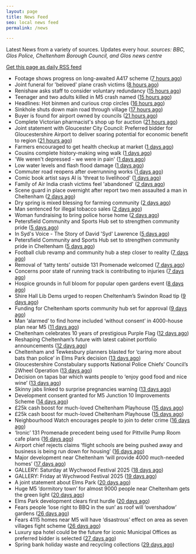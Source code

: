 ```yaml
---
layout: page
title: News Feed
seo: local news feed
permalink: /news

---
```


Latest News from a variety of sources. Updates every hour.
_sources: BBC, Glos Police, Cheltenham Borough Council, and Glos news centre_

[Get this page as daily RSS feed](/daily.rss)

<!-- news_marker starts -->
- Footage shows progress on long-awaited A417 scheme ([7 hours ago](https://www.bbc.com/news/articles/c628rjve01lo))
- Joint funeral for 'beloved' plane crash victims ([8 hours ago](https://www.bbc.com/news/articles/c4g8re3v64zo))
- Renishaw asks staff to consider voluntary redundancy ([15 hours ago](https://www.bbc.com/news/articles/cwykllmg8pvo))
- Teenager and two adults killed in M5 crash named ([15 hours ago](https://www.bbc.com/news/articles/c80prrgepzeo))
- Headlines: Hot binmen and curious crop circles ([16 hours ago](https://www.bbc.com/news/articles/c5ykj8kq83no))
- Sinkhole shuts down main road through village ([17 hours ago](https://www.bbc.com/news/articles/c4gk5d89n8zo))
- Buyer is found for airport owned by councils ([21 hours ago](https://www.bbc.com/news/articles/c70xjdr4veyo))
- Complete Victorian pharmacist's shop up for auction ([21 hours ago](https://www.bbc.com/news/articles/cly36y5qwz3o))
- Joint statement with Gloucester City Council: Preferred bidder for Gloucestershire Airport to deliver soaring potential for economic benefit to region ([21 hours ago](https://www.cheltenham.gov.uk/news/article/3021/joint_statement_with_gloucester_city_council_preferred_bidder_for_gloucestershire_airport_to_deliver_soaring_potential_for_economic_benefit_to_region))
- Farmers encouraged to get health checkup at market ([1 days ago](https://www.bbc.com/news/articles/c5yxyye6rglo))
- Cousins complete history-making wing walk ([1 days ago](https://www.bbc.com/news/articles/czxw6npq667o))
- 'We weren't depressed - we were in pain' ([1 days ago](https://www.bbc.com/news/articles/cvgv27g4wjno))
- Low water levels and flash flood damage ([1 days ago](https://www.bbc.com/news/articles/cn5krq5pgldo))
- Commuter road reopens after overrunning works ([1 days ago](https://www.bbc.com/news/articles/c78n5zl514lo))
- Comic book artist says AI is 'threat to livelihood' ([1 days ago](https://www.bbc.com/news/articles/cjrnr779z2lo))
- Family of Air India crash victims feel 'abandoned' ([2 days ago](https://www.bbc.com/news/articles/c5y0lwreg9qo))
- Scene guard in place overnight after report two men assaulted a man in Cheltenham ([2 days ago](https://gloucesternewscentre.co.uk/scene-guard-in-place-overnight-after-report-two-men-assaulted-a-man-in-cheltenham/))
- Dry spring is mixed blessing for farming community ([2 days ago](https://www.bbc.com/news/articles/c8d1vglgj9zo))
- Man sentenced for illegal tobacco sales ([2 days ago](https://gloucesternewscentre.co.uk/man-sentenced-for-illegal-tobacco-sales/))
- Woman fundraising to bring police horse home ([2 days ago](https://www.bbc.com/news/articles/c1ld0n474llo))
- Petersfield Community and Sports Hub set to strengthen community pride ([5 days ago](https://gloucesternewscentre.co.uk/petersfield-community-and-sports-hub-set-to-strengthen-community-pride/))
- In Syd's Voice - The Story of David 'Syd' Lawrence ([5 days ago](https://www.bbc.co.uk/sounds/play/p0lj4vvq))
- Petersfield Community and Sports Hub set to strengthen community pride in Cheltenham ([5 days ago](https://www.cheltenham.gov.uk/news/article/3020/petersfield_community_and_sports_hub_set_to_strengthen_community_pride_in_cheltenham))
- Football club revamp and community hub a step closer to reality ([7 days ago](https://gloucesternewscentre.co.uk/football-club-revamp-and-community-hub-a-step-closer-to-reality/))
- Removal of ‘tatty tents’ outside 131 Promenade welcomed ([7 days ago](https://gloucesternewscentre.co.uk/removal-of-tatty-tents-outside-131-promenade-welcomed/))
- Concerns poor state of running track is contributing to injuries ([7 days ago](https://gloucesternewscentre.co.uk/concerns-poor-state-of-running-track-is-contributing-to-injuries/))
- Hospice grounds in full bloom for popular open gardens event ([8 days ago](https://gloucesternewscentre.co.uk/hospice-grounds-in-full-bloom-for-popular-open-gardens-event/))
- Shire Hall Lib Dems urged to reopen Cheltenham’s Swindon Road tip ([9 days ago](https://gloucesternewscentre.co.uk/shire-hall-lib-dems-urged-to-reopen-cheltenhams-swindon-road-tip/))
- Funding for Cheltenham sports community hub set for approval ([9 days ago](https://gloucesternewscentre.co.uk/funding-for-cheltenham-sports-community-hub-set-for-approval/))
- Man ‘alarmed’ to find home included ‘without consent’ in 4000-house plan near M5 ([11 days ago](https://gloucesternewscentre.co.uk/man-alarmed-to-find-home-included-without-consent-in-4000-house-plan-near-m5/))
- Cheltenham celebrates 10 years of prestigious Purple Flag ([12 days ago](https://www.cheltenham.gov.uk/news/article/3019/cheltenham_celebrates_10_years_of_prestigious_purple_flag))
- Reshaping Cheltenham’s future with latest cabinet portfolio announcements ([12 days ago](https://www.cheltenham.gov.uk/news/article/3018/reshaping_cheltenhams_future_with_latest_cabinet_portfolio_announcements))
- Cheltenham and Tewkesbury planners blasted for ‘caring more about bats than police’ in Elms Park decision ([13 days ago](https://gloucesternewscentre.co.uk/cheltenham-and-tewkesbury-planners-blasted-for-caring-more-about-bats-than-police-in-elms-park-decision/))
- Gloucestershire Constabulary supports National Police Chiefs’ Council’s 2Wheel Operation ([13 days ago](https://gloucesternewscentre.co.uk/gloucestershire-constabulary-supports-national-police-chiefs-councils-2wheel-operation/))
- Decision on tapas bar which wants people to ‘enjoy good food and nice wine’ ([13 days ago](https://gloucesternewscentre.co.uk/decision-on-tapas-bar-which-wants-people-to-enjoy-good-food-and-nice-wine/))
- Skinny jabs linked to surprise pregnancies warning ([13 days ago](https://www.bbc.co.uk/sounds/play/p0lgh4cd))
- Development consent granted for M5 Junction 10 Improvements Scheme ([14 days ago](https://gloucesternewscentre.co.uk/development-consent-granted-for-m5-junction-10-improvements-scheme/))
- £25k cash boost for much-loved Cheltenham Playhouse ([15 days ago](https://gloucesternewscentre.co.uk/25k-cash-boost-for-much-loved-cheltenham-playhouse/))
- £25k cash boost for much-loved Cheltenham Playhouse ([15 days ago](https://www.cheltenham.gov.uk/news/article/3017/25k_cash_boost_for_much-loved_cheltenham_playhouse))
- Neighbourhood Watch encourages people to join to deter crime ([16 days ago](https://gloucesternewscentre.co.uk/neighbourhood-watch-encourages-people-to-join-to-deter-crime/))
- ‘Ironic’ 131 Promenade precedent being used for Pittville Pump Room cafe plans ([16 days ago](https://gloucesternewscentre.co.uk/ironic-131-promenade-precedent-being-used-for-pittville-pump-room-cafe-plans/))
- Airport chief rejects claims ‘flight schools are being pushed away and business is being run down for housing’ ([16 days ago](https://gloucesternewscentre.co.uk/airport-chief-rejects-claims-flight-schools-are-being-pushed-away-and-business-is-being-run-down-for-housing/))
- Major development near Cheltenham ‘will provide 4000 much-needed homes’ ([17 days ago](https://gloucesternewscentre.co.uk/major-development-near-cheltenham-will-provide-4000-much-needed-homes/))
- GALLERY: Saturday at Wychwood Festival 2025 ([18 days ago](https://gloucesternewscentre.co.uk/gallery-saturday-at-wychwood-festival-2025/))
- GALLERY: Friday at Wychwood Festival 2025 ([19 days ago](https://gloucesternewscentre.co.uk/gallery-friday-at-wychwood-festival-2025/))
- A joint statement about Elms Park ([20 days ago](https://www.cheltenham.gov.uk/news/article/3015/a_joint_statement_about_elms_park))
- Huge M5 ‘dormitory town’ for almost 9000 people near Cheltenham gets the green light ([20 days ago](https://gloucesternewscentre.co.uk/huge-m5-dormitory-town-for-almost-9000-people-near-cheltenham-gets-the-green-light/))
- Elms Park development clears first hurdle ([20 days ago](https://gloucesternewscentre.co.uk/elms-park-development-clears-first-hurdle/))
- Fears people ‘lose right to BBQ in the sun’ as roof will ‘overshadow’ gardens ([26 days ago](https://gloucesternewscentre.co.uk/fears-people-lose-right-to-bbq-in-the-sun-as-roof-will-overshadow-gardens/))
- Fears 4115 homes near M5 will have ‘disastrous’ effect on area as seven villages fight scheme ([26 days ago](https://gloucesternewscentre.co.uk/fears-4115-homes-near-m5-will-have-disastrous-effect-on-area-as-seven-villages-fight-scheme/))
- Luxury spa hotel could be the future for iconic Municipal Offices as preferred bidder is selected ([27 days ago](https://www.cheltenham.gov.uk/news/article/3014/luxury_spa_hotel_could_be_the_future_for_iconic_municipal_offices_as_preferred_bidder_is_selected))
- Spring bank holiday waste and recycling collections ([29 days ago](https://www.cheltenham.gov.uk/news/article/3013/spring_bank_holiday_waste_and_recycling_collections))

<!-- news_marker ends -->
